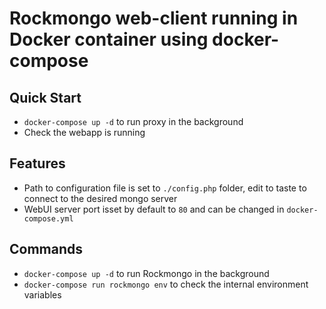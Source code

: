 Rockmongo web-client running in Docker container using docker-compose
=====================================================

## Quick Start
 * `docker-compose up -d` to run proxy in the background
 * Check the webapp is running

## Features
 * Path to configuration file is set to `./config.php` folder, edit to taste to connect to the desired mongo server
 * WebUI server port isset by default to `80` and can be changed in `docker-compose.yml`

## Commands
 * `docker-compose up -d` to run Rockmongo in the background
 * `docker-compose run rockmongo env` to check the internal environment variables